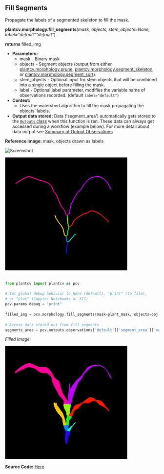 ## Fill Segments

Propagate the labels of a segmented skeleton to fill the mask.

**plantcv.morphology.fill_segments**(*mask, objects, stem_objects=None, label="default""default"*)

**returns** filled_img  

- **Parameters:**
    - mask         - Binary mask
    - objects      - Segment objects (output from either [plantcv.morphology.prune](prune.md),
    [plantcv.morphology.segment_skeleton](segment_skeleton.md), or
    [plantcv.morphology.segment_sort](segment_sort.md)).
    - stem_objects - Optional input for stem objects that will be combined into a single object before filling the mask. 
    - label        - Optional label parameter, modifies the variable name of observations recorded. (default `label="default"`)
- **Context:**
    - Uses the watershed algorithm to fill the mask propagating the objects' labels.
- **Output data stored:** Data ('segment_area') automatically gets stored to the [`Outputs` class](outputs.md) when this function is ran.
    These data can always get accessed during a workflow (example below). For more detail about data output see [Summary of Output Observations](output_measurements.md#summary-of-output-observations)

**Reference Image:** mask, objects drawn as labels

![Screenshot](img/documentation_images/segment_skeleton/mask_image.jpg)

![Screenshot](img/documentation_images/fill_segments/segmented_img.png)


```python

from plantcv import plantcv as pcv

# Set global debug behavior to None (default), "print" (to file),
# or "plot" (Jupyter Notebooks or X11)
pcv.params.debug = "print"

filled_img = pcv.morphology.fill_segments(mask=plant_mask, objects=obj, label="default")

# Access data stored out from fill_segments
segments_area = pcv.outputs.observations['default']['segment_area']['value']

```

*Filled Image*

![Screenshot](img/documentation_images/fill_segments/filled_image.png)

**Source Code:** [Here](https://github.com/danforthcenter/plantcv/blob/master/plantcv/plantcv/morphology/fill_segments.py)
